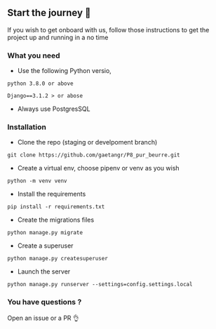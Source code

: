## Start the journey 🚀

If you wish to get onboard with us, follow those instructions to get the project up and running in a no time

### What you need

- Use the following Python versio,
```
python 3.8.0 or above
```

```
Django==3.1.2 > or abose
```
- Always use PostgresSQL

### Installation


- Clone the repo (staging or develpoment branch)

```
git clone https://github.com/gaetangr/P8_pur_beurre.git
```

- Create a virtual env, choose pipenv or venv as you wish

```
python -m venv venv
```

- Install the requirements

```
pip install -r requirements.txt
```


- Create the migrations files

```
python manage.py migrate
```

- Create a superuser

```
python manage.py createsuperuser
```

- Launch the server 
```
python manage.py runserver --settings=config.settings.local
```

### You have questions ?

Open an issue or a PR 👌